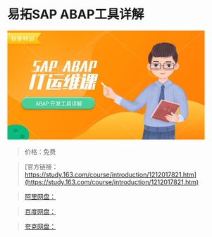 # 易拓SAP ABAP工具详解

![img](../../../assets/study163/free/3aef651bd89b4267bef34a670b0d0d74.jpg)

> 价格：免费

> [官方链接：https://study.163.com/course/introduction/1212017821.htm](https://study.163.com/course/introduction/1212017821.htm)

> [阿里网盘：]()

> [百度网盘：]()

> [夸克网盘：]()
